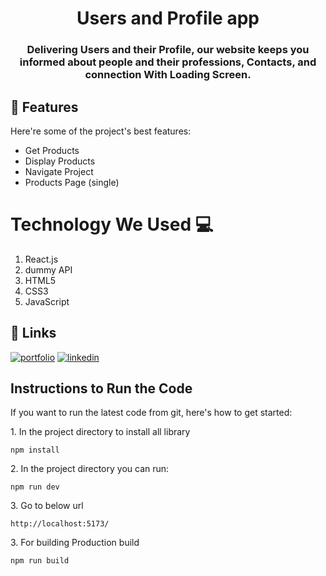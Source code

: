 
<h1 align="center" style="border-bottom: none;">Users and Profile app</h1>
<h3 align="center">Delivering Users and their Profile, our website keeps you informed about people and their professions, Contacts, and connection With Loading Screen.</h3>

<h2>🧐 Features</h2>

Here're some of the project's best features:

*   Get Products
*   Display Products
*   Navigate Project
*   Products Page (single)

# Technology We Used :computer: 

1. React.js
2. dummy API
3. HTML5
4. CSS3
5. JavaScript

## 🔗 Links
[![portfolio](https://img.shields.io/badge/my_portfolio-000?style=for-the-badge&logo=ko-fi&logoColor=white)](https://akashpawar43.netlify.app/)
[![linkedin](https://img.shields.io/badge/linkedin-0A66C2?style=for-the-badge&logo=linkedin&logoColor=white)](https://www.linkedin.com/in/akashpawar23/)


## Instructions to Run the Code 

If you want to run the latest code from git, here's how to get started:

<p>1. In the project directory to install all library</p>

```
npm install
```

<p>2. In the project directory you can run:</p>

```
npm run dev
```

<p>3. Go to below url</p>

```
http://localhost:5173/
```

<p>3. For building Production build</p>

```
npm run build
```
